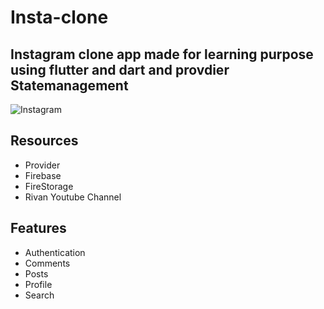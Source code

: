 # Insta-clone
## Instagram clone app made for learning purpose using flutter and dart and provdier Statemanagement
![Instagram](https://user-images.githubusercontent.com/91225280/206944467-bc5524e9-a0ff-402b-93f7-f8bf92449c8a.png)

## Resources
- Provider
- Firebase
- FireStorage
- Rivan Youtube Channel

## Features
- Authentication
- Comments
- Posts
- Profile
- Search

